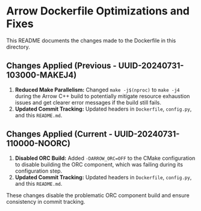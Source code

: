 <!-- COMMIT-TRACKING: UUID-20240731-110000-NOORC -->
<!-- Description: Disable ARROW_ORC build option due to configuration errors. -->
<!-- Author: GitHub Copilot -->

# Arrow Dockerfile Optimizations and Fixes

This README documents the changes made to the Dockerfile in this directory.

## Changes Applied (Previous - UUID-20240731-103000-MAKEJ4)

1.  **Reduced Make Parallelism:** Changed `make -j$(nproc)` to `make -j4` during the Arrow C++ build to potentially mitigate resource exhaustion issues and get clearer error messages if the build still fails.
2.  **Updated Commit Tracking:** Updated headers in `Dockerfile`, `config.py`, and this `README.md`.

## Changes Applied (Current - UUID-20240731-110000-NOORC)

1.  **Disabled ORC Build:** Added `-DARROW_ORC=OFF` to the CMake configuration to disable building the ORC component, which was failing during its configuration step.
2.  **Updated Commit Tracking:** Updated headers in `Dockerfile`, `config.py`, and this `README.md`.

These changes disable the problematic ORC component build and ensure consistency in commit tracking.
